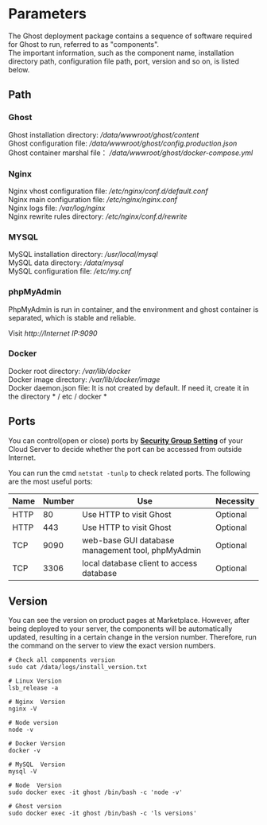# Parameters

The Ghost deployment package contains a sequence of software required for Ghost to run, referred to as "components".  
The important information, such as the component name, installation directory path, configuration file path, port, version and so on, is listed below.

## Path

### Ghost

Ghost installation directory: */data/wwwroot/ghost/content*  
Ghost configuration file: */data/wwwroot/ghost/config.production.json*  
Ghost container marshal file： */data/wwwroot/ghost/docker-compose.yml*

### Nginx

Nginx vhost configuration file: */etc/nginx/conf.d/default.conf*    
Nginx main configuration file: */etc/nginx/nginx.conf*   
Nginx logs file: */var/log/nginx*  
Nginx rewrite rules directory: */etc/nginx/conf.d/rewrite* 

### MYSQL

MySQL installation directory: */usr/local/mysql*  
MySQL data directory: */data/mysql*  
MySQL configuration file: */etc/my.cnf*    

### phpMyAdmin

PhpMyAdmin is run in container, and the environment and ghost container is separated, which is stable and reliable.

Visit *http://Internet IP:9090*

### Docker

Docker root directory: */var/lib/docker*  
Docker image directory: */var/lib/docker/image*   
Docker daemon.json file: It is not created by default. If need it, create it in the directory * / etc / docker * 


## Ports

You can control(open or close) ports by **[Security Group Setting](https://support.websoft9.com/docs/faq/zh/tech-instance.html)** of your Cloud Server to decide whether the port can be accessed from outside Internet.

You can run the cmd `netstat -tunlp` to check related ports. The following are the most useful ports:

| Name | Number | Use |  Necessity |
| --- | --- | --- | --- |
| HTTP | 80 | Use HTTP to visit Ghost | Optional |
| HTTP | 443 | Use HTTP to visit Ghost | Optional |
| TCP | 9090 | web-base GUI database management tool, phpMyAdmin | Optional |
| TCP | 3306 | local database client to access database | Optional |


## Version

You can see the version on product pages at Marketplace. However, after being deployed to your server, the components will be automatically updated, resulting in a certain change in the version number. Therefore, run the command on the server to view the exact version numbers.

```shell
# Check all components version
sudo cat /data/logs/install_version.txt

# Linux Version
lsb_release -a

# Nginx  Version
nginx -V

# Node version
node -v

# Docker Version
docker -v

# MySQL  Version
mysql -V

# Node  Version
sudo docker exec -it ghost /bin/bash -c 'node -v'

# Ghost version
sudo docker exec -it ghost /bin/bash -c 'ls versions'
```
